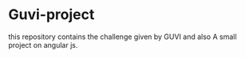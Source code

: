 # Guvi-project
this repository contains the challenge given by GUVI  and also A small project on angular js.

